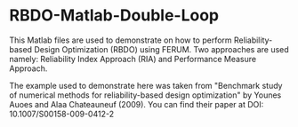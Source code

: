 # RBDO-Matlab-Double-Loop
This Matlab files are used to demonstrate on how to perform Reliability-based Design Optimization (RBDO) using FERUM. 
Two approaches are used namely: Reliability Index Approach (RIA) and Performance Measure Approach.

The example used to demonstrate here was taken from "Benchmark study of numerical methods for reliability-based design optimization" by Younes Auoes and Alaa Chateauneuf (2009). You can find their paper at DOI: 10.1007/S00158-009-0412-2
